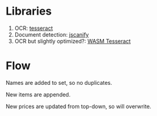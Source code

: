 # Libraries
1. OCR: [tesseract](https://github.com/naptha/tesseract.js)
2. Document detection: [jscanify](https://github.com/puffinsoft/jscanify)
3. OCR but slightly optimized?: [WASM Tesseract](https://github.com/robertknight/tesseract-wasm?tab=readme-ov-file)

# Flow

Names are added to set, so no duplicates.

New items are appended.

New prices are updated from top-down, so will overwrite.